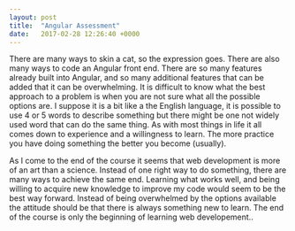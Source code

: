 ```yaml
---
layout: post
title:  "Angular Assessment"
date:   2017-02-28 12:26:40 +0000
---
```




There are many ways to skin a cat, so the expression goes. There are also many ways to code an Angular front end. There are so many features already built into Angular, and so many additional features that can be added that it can be overwhelming. It is difficult to know what the best approach to a problem is when you are not sure what all the possible options are. I suppose it is a bit like a the English language, it is possible to use 4 or 5 words to describe something but there might be one not widely used word that can do the same thing. As with most things in life it all comes down to experience and a willingness to learn. The more practice you have doing something the better you become (usually). 

As I come to the end of the course it seems that web development is more of an art than a science. Instead of one right way to do something, there are many ways to achieve the same end. Learning what works well, and being willing to acquire new knowledge to improve my code would seem to be the best way forward. Instead of being overwhelmed by the options available the attitude should be that there is always something new to learn. The end of the course is only the beginning of learning web developement..

